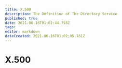 ```yaml
---
title: X.500
description: The Definition of The Directory Service
published: true
date: 2021-06-16T01:02:44.793Z
tags: 
editor: markdown
dateCreated: 2021-06-16T01:02:05.761Z
---
```


# X.500
